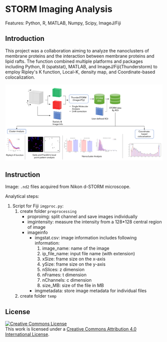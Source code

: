 # STORM Imaging Analysis
Features: Python, R, MATLAB, Numpy, Scipy, ImageJ/Fiji

## Introduction
This project was a collaboration aiming to analyze the nanoclusters of membrane proteins and the interaction between membrane proteins and lipid rafts. The function combined multiple platforms and packages including Python, R (spatstat), MATLAB, and ImageJ/Fiji(Thunderstorm) to employ Ripley's K function, Local-K, density map, and Coordinate-based colocalization. 

![](/figures/storm_image_analysis.png)

## Instruction
Image: `.nd2` files acquired from Nikon d-STORM microscope.

Analytical steps: 
1. Script for Fiji `imgproc.py`: 
    1. create folder `preprocessing`
        * proproimg: split channel and save images individually
        * imgintensity: measure the intensity from a 128*128 central region of image
        * imageinfo
            * imgstat.csv: image information includes following information: 
                1. image_name: name of the image
                2. ip_file_name: input file name (with extension)
                3. xSize: frame size on the x-axis
                4. ySize: frame size on the y-axis
                5. nSlices: z dimension
                6. nFrames: t dimension
                7. nChannels: c dimension
                8. size_MB: size of the file in MB
            * imgmetadata: store image metadata for individual files
    2. create folder `temp` 

## License
<a rel="license" href="http://creativecommons.org/licenses/by/4.0/"><img alt="Creative Commons License" style="border-width:0" src="https://i.creativecommons.org/l/by/4.0/88x31.png" /></a><br />This work is licensed under a <a rel="license" href="http://creativecommons.org/licenses/by/4.0/">Creative Commons Attribution 4.0 International License</a>.